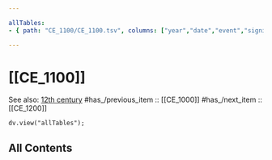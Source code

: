 ```yaml
---

allTables:
- { path: "CE_1100/CE_1100.tsv", columns: ["year","date","event","significance"], headings:  } 

---
```


# [[CE_1100]] 

See also: [12th century](https://en.wikipedia.org/wiki/12th_century "12th century")
#has_/previous_item :: [[CE_1000]] 
#has_/next_item  :: [[CE_1200]] 


``` dataviewjs
dv.view("allTables");
```




## All Contents

```folderv
```




